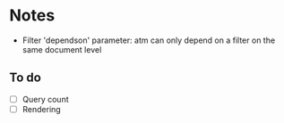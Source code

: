 # Notes

* Filter 'dependson' parameter: atm can only depend on a filter on the same document level

## To do
- [ ] Query count
- [ ] Rendering
